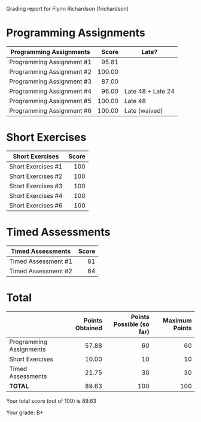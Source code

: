 Grading report for Flynn Richardson (frichardson)

Programming Assignments
=======================

|  Programming Assignments  | Score  |       Late?       |
|---------------------------|-------:|-------------------|
| Programming Assignment #1 |  95.81 |                   |
| Programming Assignment #2 | 100.00 |                   |
| Programming Assignment #3 |  87.00 |                   |
| Programming Assignment #4 |  96.00 | Late 48 + Late 24 |
| Programming Assignment #5 | 100.00 | Late 48           |
| Programming Assignment #6 | 100.00 | Late (waived)     |
Short Exercises
===============

|  Short Exercises   | Score |
|--------------------|------:|
| Short Exercises #1 |   100 |
| Short Exercises #2 |   100 |
| Short Exercises #3 |   100 |
| Short Exercises #4 |   100 |
| Short Exercises #6 |   100 |


Timed Assessments
=================

|  Timed Assessments  | Score |
|---------------------|------:|
| Timed Assessment #1 |    81 |
| Timed Assessment #2 |    64 |




Total
=====
|                         | Points Obtained | Points Possible (so far) | Maximum Points |
|-------------------------|----------------:|-------------------------:|---------------:|
| Programming Assignments |           57.88 |                       60 |             60 |
| Short Exercises         |           10.00 |                       10 |             10 |
| Timed Assessments       |           21.75 |                       30 |             30 |
| **TOTAL**               |           89.63 |                      100 |            100 |

Your total score (out of 100) is 89.63

Your grade: B+

